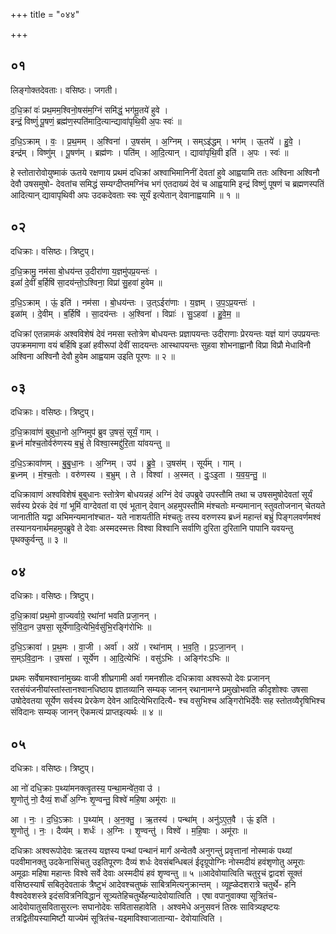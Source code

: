 +++
title = "०४४"

+++


## ०१
लिङ्गोक्तदेवताः। वसिष्ठः। जगती।

द॒धि॒क्रां वः॑ प्रथ॒मम॒श्विनो॒षस॑म॒ग्निं समि॑द्धं॒ भग॑मू॒तये॑ हुवे ।  
इन्द्रं॒ विष्णुं॑ पू॒षणं॒ ब्रह्म॑ण॒स्पति॑मादि॒त्यान्द्यावा॑पृथि॒वी अ॒पः स्वः॑ ॥

द॒धि॒ऽक्राम् । वः॒ । प्र॒थ॒मम् । अ॒श्विना॑ । उ॒षस॑म् । अ॒ग्निम् । सम्ऽइ॑द्धम् । भग॑म् । ऊ॒तये॑ । हु॒वे॒ ।  
इन्द्र॑म् । विष्णु॑म् । पू॒षण॑म् । ब्रह्म॑णः । पति॑म् । आ॒दि॒त्यान् । द्यावा॑पृथि॒वी इति॑ । अ॒पः । स्वः॑ ॥

हे स्तोतारोवोयुष्माकं ऊतये रक्षणाय प्रथमं दधिक्रां अश्वाभिमानिनीं देवतां हुवे आह्वयामि ततः अश्विना अश्विनौ देवौ उषसमुषो- देवतांच समिद्धं सम्यग्दीप्तमग्निंच भगं एतदाख्यं देवं च आह्वयामि इन्द्रं विष्णुं पूषणं च ब्रह्मणस्पतिं आदित्यान् द्यावापृथिवी अपः उदकदेवताः स्वः सूर्यं इत्येतान् देवानाह्वयामि ॥ १ ॥

## ०२
दधिक्राः। वसिष्ठः। त्रिष्टुप्।

द॒धि॒क्रामु॒ नम॑सा बो॒धय॑न्त उ॒दीरा॑णा य॒ज्ञमु॑पप्र॒यन्तः॑ ।  
इळां॑ दे॒वीं ब॒र्हिषि॑ सा॒दय॑न्तो॒ऽश्विना॒ विप्रा॑ सु॒हवा॑ हुवेम ॥

द॒धि॒ऽक्राम् । ऊं॒ इति॑ । नम॑सा । बो॒धय॑न्तः । उ॒त्ऽईरा॑णाः । य॒ज्ञम् । उ॒प॒ऽप्र॒यन्तः॑ ।  
इळा॑म् । दे॒वीम् । ब॒र्हिषि॑ । सा॒दय॑न्तः । अ॒श्विना॑ । विप्राः॑ । सु॒ऽहवा॑ । हु॒वे॒म॒ ॥

दधिक्रां एतन्नामकं अश्वविशेषं देवं नमसा स्तोत्रेण बोधयन्तः प्रज्ञापयन्तः उदीराणाः प्रेरयन्तः यज्ञं यागं उपप्रयन्तः उपक्रममाणा वयं बर्हिषि इळां हवीरूपां देवीं सादयन्तः आस्थापयन्तः सुहवा शोभनाह्वानौ विप्रा विप्रौ मेधाविनौ अश्विना अश्विनौ देवौ हुवेम आह्वयाम उइति पूरणः ॥ २ ॥

## ०३
दधिक्राः। वसिष्ठः। त्रिष्टुप्।

द॒धि॒क्रावा॑णं बुबुधा॒नो अ॒ग्निमुप॑ ब्रुव उ॒षसं॒ सूर्यं॒ गाम् ।  
ब्र॒ध्नं मां॑श्च॒तोर्वरु॑णस्य ब॒भ्रुं ते विश्वा॒स्मद्दु॑रि॒ता या॑वयन्तु ॥

द॒धि॒ऽक्रावा॑णम् । बु॒बु॒धा॒नः । अ॒ग्निम् । उप॑ । ब्रु॒वे॒ । उ॒षस॑म् । सूर्य॑म् । गाम् ।  
ब्र॒ध्नम् । मं॒श्च॒तोः । वरु॑णस्य । ब॒भ्रुम् । ते । विश्वा॑ । अ॒स्मत् । दुः॒ऽइ॒ता । य॒व॒य॒न्तु॒ ॥

दधिक्रावाणं अश्वविशेषं बुबुधानः स्तोत्रेण बोधयन्नहं अग्निं देवं उपब्रुवे उपस्तौमि तथा च उषसमुषोदेवतां सूर्यं सर्वस्य प्रेरकं देवं गां भूमिं वाग्देवतां वा एवं भूतान् देवान् अहमुपस्तौमि मंश्चतोः मन्यमानान् स्तुवतोजनान् चेतयते जानातीति यद्वा अभिमन्यमानांश्चात- यते नाशयतीति मंश्चतुः तस्य वरुणस्य ब्रध्नं महान्तं बभ्रुं पिङ्गलवर्णमश्वं तस्यानयनार्थमहमुपब्रुवे ते देवाः अस्मदस्मत्तः विश्वा विश्वानि सर्वाणि दुरिता दुरितानि पापानि यवयन्तु पृथक्कुर्वन्तु ॥ ३ ॥

## ०४
दधिक्राः। वसिष्ठः। त्रिष्टुप्।

द॒धि॒क्रावा॑ प्रथ॒मो वा॒ज्यर्वाग्रे॒ रथा॑नां भवति प्रजा॒नन् ।  
सं॒वि॒दा॒न उ॒षसा॒ सूर्ये॑णादि॒त्येभि॒र्वसु॑भि॒रङ्गि॑रोभिः ॥

द॒धि॒ऽक्रावा॑ । प्र॒थ॒मः । वा॒जी । अर्वा॑ । अग्रे॑ । रथा॑नाम् । भ॒व॒ति॒ । प्र॒ऽजा॒नन् ।  
स॒म्ऽवि॒दा॒नः । उ॒षसा॑ । सूर्ये॑ण । आ॒दि॒त्येभिः॑ । वसु॑ऽभिः । अङ्गि॑रःऽभिः ॥

प्रथमः सर्वेषामश्वानांमुख्यः वाजी शीघ्रगामी अर्वा गमनशीलः दधिक्रावा अश्वरूपो देवः प्रजानन् रतसंयंजनीयांस्तांस्तानश्वानधिष्ठाय ज्ञातव्यानि सम्यक् जानन् रथानामग्ने प्रमुखोभवति कीदृशोश्वः उषसा उषोदेवतया सूर्येण सर्वस्य प्रेरकेण देवेन आदित्येभिरादित्यै- श्च वसुभिश्च अङ्गिरोभिर्देवैः सह स्तोतव्यैरृषिभिश्च संविदानः सम्यक् जानन् ऎकमत्यं प्राप्तइत्यर्थः ॥ ४ ॥

## ०५
दधिक्राः। वसिष्ठः। त्रिष्टुप्।

आ नो॑ दधि॒क्राः प॒थ्या॑मनक्त्वृ॒तस्य॒ पन्था॒मन्वे॑त॒वा उ॑ ।  
शृ॒णोतु॑ नो॒ दैव्यं॒ शर्धो॑ अ॒ग्निः शृ॒ण्वन्तु॒ विश्वे॑ महि॒षा अमू॑राः ॥

आ । नः॒ । द॒धि॒ऽक्राः । प॒थ्या॑म् । अ॒न॒क्तु॒ । ऋ॒तस्य॑ । पन्था॑म् । अनु॑ऽए॒त॒वै । ऊं॒ इति॑ ।  
शृ॒णोतु॑ । नः॒ । दैव्य॑म् । शर्धः॑ । अ॒ग्निः । शृ॒ण्वन्तु॑ । विश्वे॑ । म॒हि॒षाः । अमू॑राः ॥

दधिक्राः अश्वरूपोदेवः ऋतस्य यज्ञस्य पन्थां पन्थानं मार्गं अन्वेतवै अनुगन्तुं प्रवृत्तानां नोस्माकं पथ्यां पदवीमानक्तु उदकेनासिंचतु उइतिपूरणः दैव्यं शर्धः देवसंबन्धिबलं ईदृग्रूपोग्निः नोस्मदीयं हवंशृणोतु अमूराः अमूढाः महिषा महान्तः विश्वे सर्वे देवाः अस्मदीयं हवं शृण्वन्तु ॥ ५ ॥आदेवोयात्विति चतुरृचं द्वादशं सूक्तं वसिष्ठस्यार्षं सबितृदेवताकं त्रैष्टुभं आदेवश्चतुष्कं साबित्रमित्यनुक्रान्तम् । व्यूह्ळेदशरात्रे चतुर्थे- हनि वैश्वदेवशस्त्रे इदंसवित्रनिविद्धानं सूत्र्यतेहिचतुर्थेहन्यादेवोयात्विति । एषा वपानुवाक्या सूत्रितंच-आदेवोयातुसवितासुरत्नः सघानोदेवः सवितासहावेति । अश्वमेधे अनुसवनं तिस्रः सावित्र्यइष्टयः तत्रद्वितीयस्यामिष्टौ याज्येमं सूत्रितंच-यइमाविश्वाजातान्या- देवोयात्विति ।